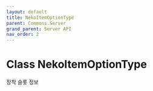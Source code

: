 ```yaml
---
layout: default
title: NekoItemOptionType
parent: Commons.Server
grand_parent: Server API
nav_order: 2
---
```


<!-- 아래로 문서 편집 -->

# Class NekoItemOptionType
장착 슬롯 정보

